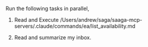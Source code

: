Run the following tasks in parallel,
1. Read and Execute /Users/andrew/saga/saaga-mcp-servers/.claude/commands/ea/list_availability.md

2. Read and summarize my inbox.

